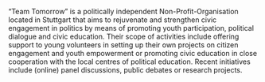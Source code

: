 “Team Tomorrow” is a politically independent Non-Profit-Organisation located in Stuttgart that aims to rejuvenate and strengthen civic engagement in politics by means of promoting youth participation, political dialogue and civic education.
Their scope of activities include offering support to young volunteers in setting up their own projects on citizen engagement and youth empowerment or promoting civic education in close cooperation with the local centres of political education. Recent initiatives include (online) panel discussions, public debates or research projects.